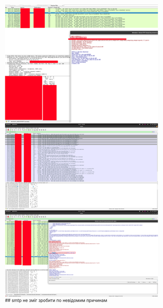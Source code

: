 <img src="./images/2024-12-15_19-11.png">
<img src="./images/2024-12-15_19-22.png">
<img src="./images/2024-12-15_19-24.png">
## smtp не зміг зробити по невідомим причинам
